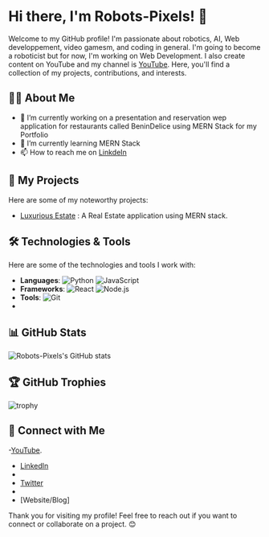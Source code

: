 # Hi there, I'm Robots-Pixels! 🤖

Welcome to my GitHub profile! I'm passionate about robotics, AI, Web developpement, video gamesm, and coding in general. I'm going to become a roboticist but for now, I'm working on Web Development. I also create content on YouTube and my channel is [YouTube](https://youtube.com/@robotspixels). Here, you'll find a collection of my projects, contributions, and interests.

## 👨‍💻 About Me

- 🔭 I’m currently working on a presentation and reservation wep application for restaurants called BeninDelice using MERN Stack for my Portfolio
- 🌱 I’m currently learning MERN Stack
- 📫 How to reach me on [LinkdeIn](linkedin.com/in/otmar-tchenga-953988319)

## 🚀 My Projects

Here are some of my noteworthy projects:

- [Luxurious Estate](https://luxurious-estate.onrender.com/) : A Real Estate application using MERN stack.

## 🛠️ Technologies & Tools

Here are some of the technologies and tools I work with:

- **Languages**: ![Python](https://img.shields.io/badge/-Python-3776AB?style=flat&logo=python&logoColor=white) ![JavaScript](https://img.shields.io/badge/-JavaScript-F7DF1E?style=flat&logo=javascript&logoColor=white)
- **Frameworks**: ![React](https://img.shields.io/badge/-React-61DAFB?style=flat&logo=react&logoColor=white) ![Node.js](https://img.shields.io/badge/-Node.js-339933?style=flat&logo=node.js&logoColor=white)
- **Tools**: ![Git](https://img.shields.io/badge/-Git-F05032?style=flat&logo=git&logoColor=white)
- 
## 📊 GitHub Stats

![Robots-Pixels's GitHub stats](https://github-readme-stats.vercel.app/api?username=Robots-Pixels&show_icons=true&theme=radical)

## 🏆 GitHub Trophies

![trophy](https://github-profile-trophy.vercel.app/?username=Robots-Pixels&theme=onedark)

## 🔗 Connect with Me
-[YouTube](https://youtube.com/@robotspixels).

- [LinkedIn](linkedin.com/in/otmar-tchenga-953988319)
- 
- [Twitter](https://x.com/otmartch23)
- 
- [Website/Blog]

Thank you for visiting my profile! Feel free to reach out if you want to connect or collaborate on a project. 😊

